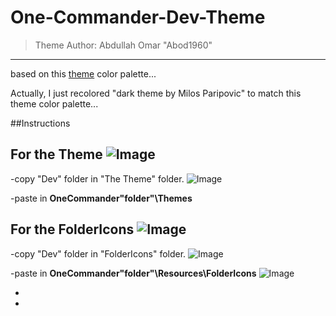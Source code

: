 # One-Commander-Dev-Theme
 >Theme Author: Abdullah Omar "Abod1960" 
 ***
 based on this [theme](https://www.deviantart.com/kdr3w/art/Dev-825722799) color palette...
 
 Actually, I just recolored "dark theme by Milos Paripovic" to match this theme color palette...
 
 
##Instructions


For the Theme
![Image](https://i.imgur.com/5VP5hJo.png)
---
-copy "Dev" folder in "The Theme" folder.
![Image](https://i.imgur.com/tkPbjQz.png)

-paste in **OneCommander"folder"\Themes**


For the FolderIcons
![Image](https://i.imgur.com/pEf0mLU.png)
---
-copy "Dev" folder in "FolderIcons" folder.
![Image](https://i.imgur.com/bSJOqKM.png)

-paste in **OneCommander"folder"\Resources\FolderIcons**
![Image](https://i.imgur.com/4ChkVko.png)

-
-

